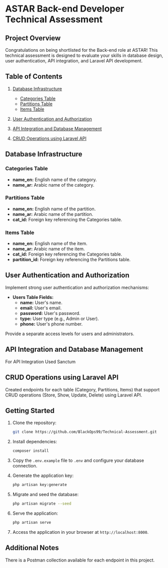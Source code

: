 # ASTAR Back-end Developer Technical Assessment

## Project Overview

Congratulations on being shortlisted for the Back-end role at ASTAR! This technical assessment is designed to evaluate your skills in database design, user authentication, API integration, and Laravel API development.

## Table of Contents

1. [Database Infrastructure](#database-infrastructure)
   - [Categories Table](#categories-table)
   - [Partitions Table](#partitions-table)
   - [Items Table](#items-table)

2. [User Authentication and Authorization](#user-authentication-and-authorization)

3. [API Integration and Database Management](#api-integration-and-database-management)

4. [CRUD Operations using Laravel API](#crud-operations-using-laravel-api)

## Database Infrastructure

### Categories Table

- **name_en:** English name of the category.
- **name_ar:** Arabic name of the category.

### Partitions Table

- **name_en:** English name of the partition.
- **name_ar:** Arabic name of the partition.
- **cat_id:** Foreign key referencing the Categories table.

### Items Table

- **name_en:** English name of the item.
- **name_ar:** Arabic name of the item.
- **cat_id:** Foreign key referencing the Categories table.
- **partition_id:** Foreign key referencing the Partitions table.

## User Authentication and Authorization

Implement strong user authentication and authorization mechanisms:

- **Users Table Fields:**
  - **name:** User's name.
  - **email:** User's email.
  - **password:** User's password.
  - **type:** User type (e.g., Admin or User).
  - **phone:** User's phone number.

Provide a separate access levels for users and administrators.

## API Integration and Database Management

For API Integration Used Sanctum

## CRUD Operations using Laravel API

Created endpoints for each table (Category, Partitions, Items) that support CRUD operations (Store, Show, Update, Delete) using Laravel API. 

## Getting Started

1. Clone the repository:

   ```bash
   git clone https://github.com/BlackOps99/Technical-Assessment.git
   ```

2. Install dependencies:

   ```bash
   composer install
   ```

3. Copy the `.env.example` file to `.env` and configure your database connection.

4. Generate the application key:

   ```bash
   php artisan key:generate
   ```

5. Migrate and seed the database:

   ```bash
   php artisan migrate --seed
   ```

6. Serve the application:

   ```bash
   php artisan serve
   ```

7. Access the application in your browser at `http://localhost:8000`.

## Additional Notes

There is a Postman collection available for each endpoint in this project.
